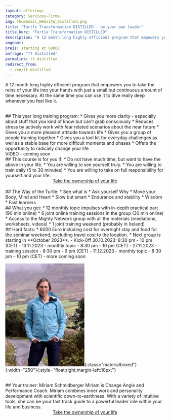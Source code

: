 ```yaml
---
layout: offerings
category: Services-Firma
img: Thumbnail_Website_Distilled.png
title: "Turtle Transformation DISTILLED - be your own leader"
title_kurz: "Turtle Transformation DISTILLED"
description: "A 12 month long highly efficient program that empowers you to take the reins of your life into your hands with just a small but continuous amount of time necessary."
angebot:
preis: starting at 6000€
anfrage: "TT Distilled"
permalink: tt-distilled
redirect_from:
  - /en/tt-distilled
---
```


A 12 month long highly efficient program that empowers you to take the reins of your life into your hands with just a small but continuous amount of time necessary. At the same time you can use it to dive really deep whenever you feel like it.

<br>
## This year long training program:
* Gives you more clarity - especially about stuff that you kind of know but can’t grab consciously
* Reduces stress by actively work with fear related scenarios about the near future
* Gives you a more pleasant attitude towards life
* Gives you a group of people training together
* Gives you a tool kit for everyday challenges as well as a stable base for more difficult moments and phases
* Offers the opportunity to radically change your life

<br>
VIDEO - coming soon

<br>
## This course is for you if:
* Do not have much time, but want to have the above in your life.
* You are willing to see yourself truly.
* You are willing to train daily (5 to 30 minutes)
* You are willing to take on full responsibility for yourself and your life.

<br>
<center>
<!-- MeetFox static button start -->
<link href="https://app.meetfox.com/assets/styles/popup.css" rel="stylesheet" />
<script src="https://app.meetfox.com/assets/libs/popup.min.js" type="text/javascript"></script>
<a href="" class="btn btn-primary btn-xl text-uppercase js-scroll-trigger" onclick="MeetFox.initStaticButton({ url: 'https://meetfox.com/de/e/turtletrafo/borderless' });return false;">Take the ownership of your life</a>
<!-- MeetFox static button end -->
</center>

<br>
## The Way of the Turtle:
* See what is
* Ask yourself Why
* Move your Body, Mind and Heart
* Slow but smart
* Endurance and stability
* Wisdom
* Fast learners

<br>
## What you get:
* 12 monthly topic impulses with in-depth practical part (90 min online)
* 6  joint online training sessions in the group (30 min online)
* Access to the Mighty Network group with all the materials (mediations, worksheets, videos)
* 1 joint training weekend (probably in Ireland)

<br>
## Hard facts:
* 6000 Euro including cost for overnight stay and food for the seminar weekend, excluding travel cost to the location.
* Next group is starting in **October 2023**.
  - Kick-Off 30.10.2023: 8:30 pm - 10 pm (CET)
  - 13.11.2023 - monthly topic - 8:30 pm - 10 pm (CET)
  - 27.11.2023 - training session - 8:30 pm - 9 pm (CET)
  - 11.12.2023 - monthly topic - 8:30 pm - 10 pm (CET)
  - more coming soon

![Miriam](/img/miriam2023.jpg){:class="materialboxed"}{:width="250"}{:style="float:right;margin-left:10px;"}

<br>
## Your trainer: Miriam Schmidberger
Miriam is Change Angle and Performance Coach. Miriam combines inner work and personality development with scientific down-to-earthness. With a variety of intuitive tools, she can be your fast track guide to a powerful leader role within your life and business.

<br>
<center>
<!-- MeetFox static button start -->
<link href="https://app.meetfox.com/assets/styles/popup.css" rel="stylesheet" />
<script src="https://app.meetfox.com/assets/libs/popup.min.js" type="text/javascript"></script>
<a href="" class="btn btn-primary btn-xl text-uppercase js-scroll-trigger" onclick="MeetFox.initStaticButton({ url: 'https://meetfox.com/de/e/turtletrafo/borderless' });return false;">Take the ownership of your life</a>
<!-- MeetFox static button end -->
</center>
